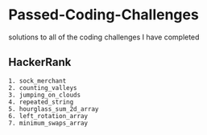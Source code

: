 # Passed-Coding-Challenges
solutions to all of the coding challenges I have completed
## HackerRank
    1. sock_merchant
    2. counting_valleys
    3. jumping_on_clouds
    4. repeated_string
    5. hourglass_sum_2d_array
    6. left_rotation_array
    7. minimum_swaps_array